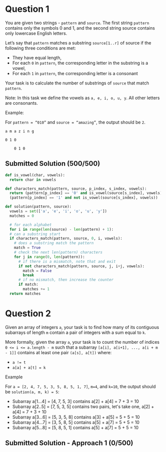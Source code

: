 # Question 1

You are given two strings - `pattern` and `source`. The first string `pattern` contains only the symbols 0 and 1, and the second string source contains only lowercase English letters.

Let’s say that `pattern` matches a substring `source[1..r]` of source if the following three conditions are met:
* They have equal length,
* For each `0` in `pattern`, the corresponding letter in the substring is a vowel,
* For each `1` in `pattern`, the corresponding letter is a consonant

Your task is to calculate the number of substrings of `source` that match `pattern`.

Note: In this task we define the vowels as `a, e, i, o, u, y`. All other letters are consonants.

Example:

For `pattern = “010”` and `source = “amazing”`, the output should be `2`. 

```
a m a z i n g

0 1 0

    0 1 0
```


## Submitted Solution (500/500)

```python
def is_vowel(char, vowels):
  return char in vowels

def characters_match(pattern, source, p_index, s_index, vowels):
  return (pattern[p_index] == '0' and is_vowel(source[s_index], vowels)) or \
  (pattern[p_index] == '1' and not is_vowel(source[s_index], vowels))

def solution(pattern, source):
  vowels = set(['a', 'e', 'i', 'o', 'u', 'y'])
  matches = 0

  # for each alphabet
  for i in range(len(source) - len(pattern) + 1):
  # can a substring start
  if characters_match(pattern, source, 0, i, vowels):
    # does a substring match the pattern
    match = True
    # check the next len(pattern) characters
    for j in range(0, len(pattern)):
      # if there is a mismatch, note that and exit
      if not characters_match(pattern, source, j, i+j, vowels):
        match = False
        break
      # if no mismatch, then increase the counter
      if match:
        matches += 1
  return matches
```

# Question 2

Given an array of integers `a`, your task is to find how many of its contiguous subarrays of length `m` contain a pair of integers with a sum equal to `k`.

More formally, given the array `a`, your task is to count the number of indices `0 <= i <= a.length - m` such that a subarray `[a[i], a[i+1], ..., a[i + m - 1]]` contains at least one pair `(a[s], a[t])` where:

* `a != t`
* `a[a] + a[t] = k`

Example

For `a = [2, 4, 7, 5, 3, 5, 8, 5, 1, 7]`, `m=4`, and `k=10`, the output should be `solution(a, m, k) = 5`:

* Subarray a[1...4] = [4, 7, 5, 3] contains a[2] + a[4] = 7 + 3 = 10
* Subarray a[2..5] = [7, 5, 3, 5] contains two pairs, let's take one, a[2] + a[4] = 7 + 3 + 10
* Subarray a[3...6] = [5, 3, 5, 8] contains a[3] + a[5] = 5 + 5 = 10
* Subarray a[4...7] = [3, 5, 8, 5] contains a[5] + a[7] = 5 + 5 = 10
* Subarray a[5...8] = [5, 8, 5, 1] contains a[5] + a[7] = 5 + 5 = 10


## Submitted Solution - Approach 1 (0/500)





























